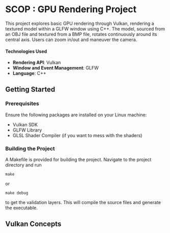 # SCOP : GPU Rendering Project
This project explores basic GPU rendering through Vulkan, rendering a textured model within a GLFW window using C++. The model, sourced from an OBJ file and textured from a BMP file, rotates continuously around its central axis. Users can zoom in/out and maneuver the camera.

#### Technologies Used

- **Rendering API**: Vulkan
- **Window and Event Management**: GLFW
- **Language**: C++

## Getting Started

### Prerequisites
Ensure the following packages are installed on your Linux machine:

- Vulkan SDK
- GLFW Library
- GLSL Shader Compiler (if you want to mess with the shaders)

### Building the Project

A Makefile is provided for building the project. Navigate to the project directory and run

```fish
make
```
or 
```fish
make debug
```
to get the validation layers. This will compile the source files and generate the executable.

## Vulkan Concepts
